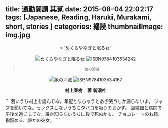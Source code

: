 title: 通勤閱讀 其貳
date: 2015-08-04 22:02:17
tags: [Japanese, Reading, Haruki, Murakami, short, stories ]
categories: 繙読
thumbnailImage: img.jpg
---
<center>
> `めくらやなぎと眠る女`

 ![めくらやなぎと眠る女](http://noir1.github.io/images/sleep.jpg "Blind willow, sleeping woman")
 ![ISBN9784103534242](http://noir1.github.io/images/sleepbar.png)

> `象の消滅`

 ![象の消滅](http://noir1.github.io/images/elephant.jpg "The elephant vanishes")
 ![ISBN9784103534167](http://noir1.github.io/images/elephantbar.png)

 **村上春樹　著**
 **新潮社**
</center>
``` 
若いうち村上を読んでな。年配となちゃうとあざ笑うしか漏らないよ。
ジャズを聞いてな。セックスしないうちにタバコを吸うのおかず。
図書館と病院で午後を過ごしてな。誰か知らないうちに後で死ぬかも。
チョコレートのお箱、指舐める、誰かの彼女。
```

